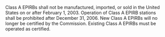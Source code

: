 Class A EPIRBs shall not be manufactured, imported, or sold in the United States on or after February 1, 2003. Operation of Class A EPIRB stations shall be prohibited after December 31, 2006. New Class A EPIRBs will no longer be certified by the Commission. Existing Class A EPIRBs must be operated as certified.

